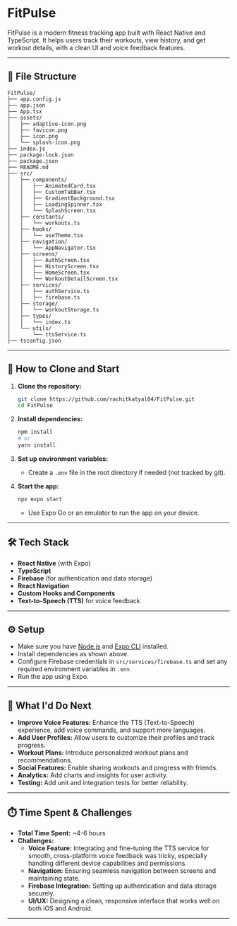# FitPulse

FitPulse is a modern fitness tracking app built with React Native and TypeScript. It helps users track their workouts, view history, and get workout details, with a clean UI and voice feedback features.

---

## 📁 File Structure

```
FitPulse/
├── app.config.js
├── app.json
├── App.tsx
├── assets/
│   ├── adaptive-icon.png
│   ├── favicon.png
│   ├── icon.png
│   └── splash-icon.png
├── index.js
├── package-lock.json
├── package.json
├── README.md
├── src/
│   ├── components/
│   │   ├── AnimatedCard.tsx
│   │   ├── CustomTabBar.tsx
│   │   ├── GradientBackground.tsx
│   │   ├── LoadingSpinner.tsx
│   │   └── SplashScreen.tsx
│   ├── constants/
│   │   └── workouts.ts
│   ├── hooks/
│   │   └── useTheme.tsx
│   ├── navigation/
│   │   └── AppNavigator.tsx
│   ├── screens/
│   │   ├── AuthScreen.tsx
│   │   ├── HistoryScreen.tsx
│   │   ├── HomeScreen.tsx
│   │   └── WorkoutDetailScreen.tsx
│   ├── services/
│   │   ├── authService.ts
│   │   ├── firebase.ts
│   ├── storage/
│   │   └── workoutStorage.ts
│   ├── types/
│   │   └── index.ts
│   └── utils/
│       └── ttsService.ts
├── tsconfig.json
```

---

## 🚀 How to Clone and Start

1. **Clone the repository:**

   ```sh
   git clone https://github.com/rachitkatyal04/FitPulse.git
   cd FitPulse
   ```

2. **Install dependencies:**

   ```sh
   npm install
   # or
   yarn install
   ```

3. **Set up environment variables:**

   - Create a `.env` file in the root directory if needed (not tracked by git).

4. **Start the app:**
   ```sh
   npx expo start
   ```
   - Use Expo Go or an emulator to run the app on your device.

---

## 🛠️ Tech Stack

- **React Native** (with Expo)
- **TypeScript**
- **Firebase** (for authentication and data storage)
- **React Navigation**
- **Custom Hooks and Components**
- **Text-to-Speech (TTS)** for voice feedback

---

## ⚙️ Setup

- Make sure you have [Node.js](https://nodejs.org/) and [Expo CLI](https://docs.expo.dev/get-started/installation/) installed.
- Install dependencies as shown above.
- Configure Firebase credentials in `src/services/firebase.ts` and set any required environment variables in `.env`.
- Run the app using Expo.

---

## 📝 What I'd Do Next

- **Improve Voice Features:** Enhance the TTS (Text-to-Speech) experience, add voice commands, and support more languages.
- **Add User Profiles:** Allow users to customize their profiles and track progress.
- **Workout Plans:** Introduce personalized workout plans and recommendations.
- **Social Features:** Enable sharing workouts and progress with friends.
- **Analytics:** Add charts and insights for user activity.
- **Testing:** Add unit and integration tests for better reliability.

---

## ⏱️ Time Spent & Challenges

- **Total Time Spent:** ~4-6 hours
- **Challenges:**
  - **Voice Feature:** Integrating and fine-tuning the TTS service for smooth, cross-platform voice feedback was tricky, especially handling different device capabilities and permissions.
  - **Navigation:** Ensuring seamless navigation between screens and maintaining state.
  - **Firebase Integration:** Setting up authentication and data storage securely.
  - **UI/UX:** Designing a clean, responsive interface that works well on both iOS and Android.

---
